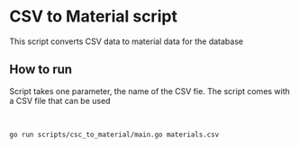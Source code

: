 # CSV to Material script

This script converts CSV data to material data for the database

## How to run

Script takes one parameter, the name of the CSV fie. The script comes with a CSV file that can be used

<br>

`go run scripts/csc_to_material/main.go materials.csv`
